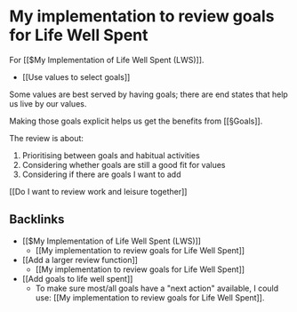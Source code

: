 # My implementation to review goals for Life Well Spent
For [[$My Implementation of Life Well Spent (LWS)]].

* [[Use values to select goals]]

Some values are best served by having goals; there are end states that help us live by our values.

Making those goals explicit helps us get the benefits from [[§Goals]].

The review is about:
1. Prioritising between goals and habitual activities
2. Considering whether goals are still a good fit for values
3. Considering if there are goals I want to add

[[Do I want to review work and leisure together]]

## Backlinks
* [[$My Implementation of Life Well Spent (LWS)]]
	* [[My implementation to review goals for Life Well Spent]]
* [[Add a larger review function]]
	* [[My implementation to review goals for Life Well Spent]]
* [[Add goals to life well spent]]
	* To make sure most/all goals have a "next action" available, I could use: [[My implementation to review goals for Life Well Spent]].

<!-- #p1 -->

<!-- {BearID:F345BE93-F868-42E8-A58F-C4AA794EF8FC-33154-00002A40BF71232D} -->
